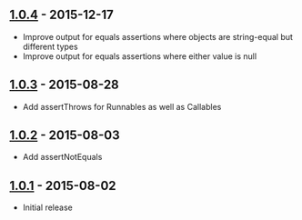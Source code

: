 ## [1.0.4] - 2015-12-17

* Improve output for equals assertions where objects are string-equal but different types
* Improve output for equals assertions where either value is null

## [1.0.3] - 2015-08-28

* Add assertThrows for Runnables as well as Callables

## [1.0.2] - 2015-08-03

* Add assertNotEquals

## [1.0.1] - 2015-08-02

* Initial release

[1.0.4]: https://github.com/rnorth/visible-assertions/releases/tag/visible-assertions-1.0.4
[1.0.3]: https://github.com/rnorth/visible-assertions/releases/tag/visible-assertions-1.0.3
[1.0.2]: https://github.com/rnorth/visible-assertions/releases/tag/visible-assertions-1.0.2
[1.0.1]: https://github.com/rnorth/visible-assertions/releases/tag/visible-assertions-1.0.1